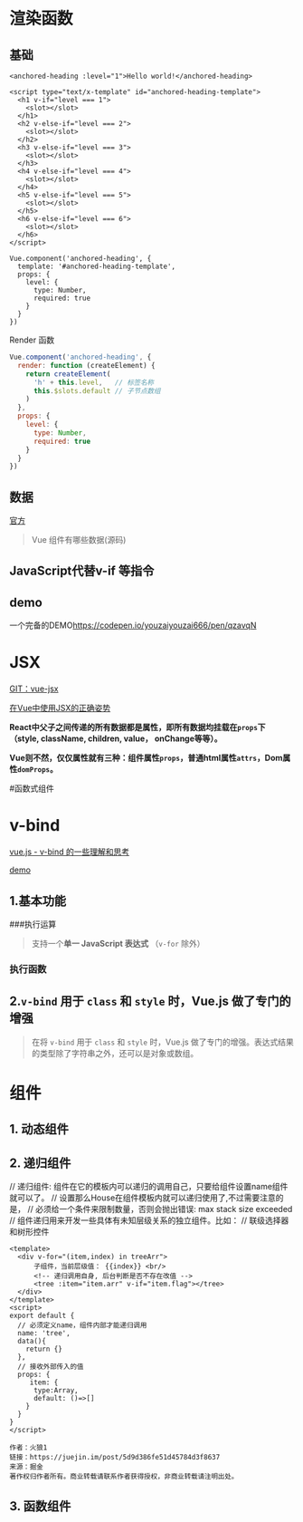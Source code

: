 # 渲染函数

## 基础

```vue
<anchored-heading :level="1">Hello world!</anchored-heading>
```

```vue
<script type="text/x-template" id="anchored-heading-template">
  <h1 v-if="level === 1">
    <slot></slot>
  </h1>
  <h2 v-else-if="level === 2">
    <slot></slot>
  </h2>
  <h3 v-else-if="level === 3">
    <slot></slot>
  </h3>
  <h4 v-else-if="level === 4">
    <slot></slot>
  </h4>
  <h5 v-else-if="level === 5">
    <slot></slot>
  </h5>
  <h6 v-else-if="level === 6">
    <slot></slot>
  </h6>
</script>

Vue.component('anchored-heading', {
  template: '#anchored-heading-template',
  props: {
    level: {
      type: Number,
      required: true
    }
  }
})
```

Render 函数

```javascript
Vue.component('anchored-heading', {
  render: function (createElement) {
    return createElement(
      'h' + this.level,   // 标签名称
      this.$slots.default // 子节点数组
    )
  },
  props: {
    level: {
      type: Number,
      required: true
    }
  }
})
```



## 数据

[官方](https://cn.vuejs.org/v2/guide/render-function.html#%E6%B7%B1%E5%85%A5%E6%95%B0%E6%8D%AE%E5%AF%B9%E8%B1%A1)

> Vue 组件有哪些数据(源码)



## JavaScript代替v-if 等指令





## demo

一个完备的DEMO<https://codepen.io/youzaiyouzai666/pen/qzavqN>





# JSX

[GIT：vue-jsx](<https://github.com/vuejs/jsx#installation>)

[在Vue中使用JSX的正确姿势](<https://zhuanlan.zhihu.com/p/37920151>)

**React中父子之间传递的所有数据都是属性，即所有数据均挂载在`props`下（style, className, children, value， onChange等等）。**

**Vue则不然，仅仅属性就有三种：组件属性`props`，普通html属性`attrs`，Dom属性`domProps`。**



#函数式组件





# v-bind

[vue.js - v-bind 的一些理解和思考](https://www.jianshu.com/p/98dfa4c6389c)

[demo](https://codepen.io/youzaiyouzai666/pen/agreKd?editors=1010)

## 1.基本功能

###执行运算

> 支持一个**单一 JavaScript 表达式** （`v-for` 除外）



### 执行函数





## 2.`v-bind` 用于 `class` 和 `style` 时，Vue.js 做了专门的增强

> 在将 `v-bind` 用于 `class` 和 `style` 时，Vue.js 做了专门的增强。表达式结果的类型除了字符串之外，还可以是对象或数组。







# 组件

## 1. 动态组件



## 2. 递归组件

// 递归组件: 组件在它的模板内可以递归的调用自己，只要给组件设置name组件就可以了。
// 设置那么House在组件模板内就可以递归使用了,不过需要注意的是，
// 必须给一个条件来限制数量，否则会抛出错误: max stack size exceeded
// 组件递归用来开发一些具体有未知层级关系的独立组件。比如：
// 联级选择器和树形控件 

```vue
<template>
  <div v-for="(item,index) in treeArr">
      子组件，当前层级值： {{index}} <br/>
      <!-- 递归调用自身, 后台判断是否不存在改值 -->
      <tree :item="item.arr" v-if="item.flag"></tree>
  </div>
</template>
<script>
export default {
  // 必须定义name，组件内部才能递归调用
  name: 'tree',
  data(){
    return {}
  },
  // 接收外部传入的值
  props: {
     item: {
      type:Array,
      default: ()=>[]
    }
  }
}
</script>

作者：火狼1
链接：https://juejin.im/post/5d9d386fe51d45784d3f8637
来源：掘金
著作权归作者所有。商业转载请联系作者获得授权，非商业转载请注明出处。
```



## 3. 函数组件

